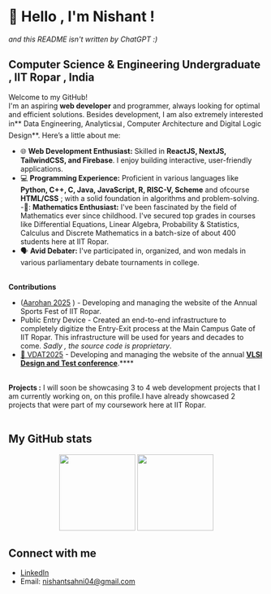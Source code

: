 # 👋 Hello , I'm Nishant !

_and this README isn't written by ChatGPT :)_

## Computer Science & Engineering Undergraduate , IIT Ropar , India <br/>
Welcome to my GitHub! <br/>
I'm an aspiring **web developer** and programmer, always looking for optimal and efficient solutions. Besides development, I am also extremely interested in** Data Engineering, Analytics📊, Computer Architecture and Digital Logic Design**. Here’s a little about me: <br/>
- 🌐 **Web Development Enthusiast:** Skilled in **ReactJS, NextJS, TailwindCSS, and Firebase**. I enjoy building interactive, user-friendly applications. <br/>
- 💻 **Programming Experience:** Proficient in various languages like **Python, C++, C, Java, JavaScript, R, RISC-V, Scheme** and ofcourse **HTML/CSS** ; with a solid foundation in algorithms and problem-solving. <br/>
-🟰: **Mathematics Enthusiast:** I've been fascinated by the field of Mathematics ever since childhood. I've secured top grades in courses like Differential Equations, Linear Algebra, Probability & Statistics, Calculus and Discrete Mathematics in a batch-size of about 400 students here at IIT Ropar.
- 🗣️ **Avid Debater:** I've participated in, organized, and won medals in various parliamentary debate tournaments in college.<br/><br/>

**Contributions**
- (<a href="aarohan25.vercel.app" target="_blank">Aarohan 2025</a>
)  - Developing and managing the website of the Annual Sports Fest of IIT Ropar.
- Public Entry Device - Created an end-to-end infrastructure to completely digitize the Entry-Exit process at the Main Campus Gate of IIT Ropar. This infrastructure will be used for years and decades to come. _Sadly , the source code is proprietary_.
- [🔗 VDAT2025](https://github.com/AyushTyagi2/VDAT) - Developing and managing the website of the annual **[VLSI Design and Test conference](vdat.org.in)**.****
<br/><br/>

**Projects :**  I will soon be showcasing 3 to 4 web development projects that I am currently working on, on this profile.I have already showcased 2 projects that were part of my coursework here at IIT Ropar.<br/><br/>

## My GitHub stats <br/>
<p align='center'>
  <img  height=150 src='https://github-readme-stats.vercel.app/api?username=Nishant-Sahni&count_private=true&include_all_commits=true&theme=algolia&show_icons=true' />
  <img  height=150 src='https://github-readme-stats.vercel.app/api/top-langs/?username=Nishant-Sahni&layout=compact&theme=algolia&langs_count=10&hide=html,css' /> <br/>
</p>



## Connect with me
- [LinkedIn](www.linkedin.com/in/nishant-sahni-a7b01130a)
- Email: nishantsahni04@gmail.com



